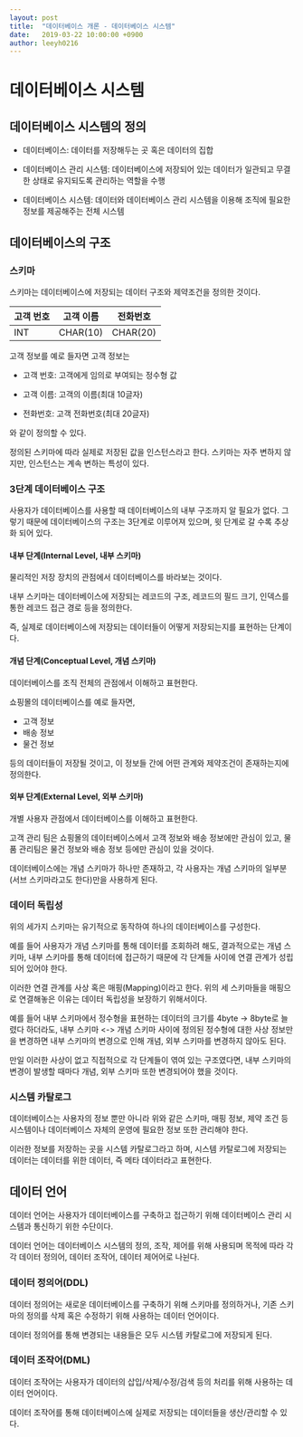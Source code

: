 ```yaml
---
layout: post
title:  "데이터베이스 개론 - 데이터베이스 시스템"
date:   2019-03-22 10:00:00 +0900
author: leeyh0216
---
```


# 데이터베이스 시스템

## 데이터베이스 시스템의 정의

* 데이터베이스: 데이터를 저장해두는 곳 혹은 데이터의 집합

* 데이터베이스 관리 시스템: 데이터베이스에 저장되어 있는 데이터가 일관되고 무결한 상태로 유지되도록 관리하는 역할을 수행

* 데이터베이스 시스템: 데이터와 데이터베이스 관리 시스템을 이용해 조직에 필요한 정보를 제공해주는 전체 시스템

## 데이터베이스의 구조

### 스키마

스키마는 데이터베이스에 저장되는 데이터 구조와 제약조건을 정의한 것이다.

| 고객 번호 | 고객 이름 | 전화번호 |
|----------|----------|----------|
|   INT     | CHAR(10) | CHAR(20) |


고객 정보를 예로 들자면 고객 정보는

* 고객 번호: 고객에게 임의로 부여되는 정수형 값

* 고객 이름: 고객의 이름(최대 10글자)

* 전화번호: 고객 전화번호(최대 20글자)

와 같이 정의할 수 있다.

정의된 스키마에 따라 실제로 저장된 값을 인스턴스라고 한다. 스키마는 자주 변하지 않지만, 인스턴스는 계속 변하는 특성이 있다.

### 3단계 데이터베이스 구조

사용자가 데이터베이스를 사용할 때 데이터베이스의 내부 구조까지 알 필요가 없다. 그렇기 때문에 데이터베이스의 구조는 3단계로 이루어져 있으며, 윗 단계로 갈 수록 추상화 되어 있다.

#### 내부 단계(Internal Level, 내부 스키마)

물리적인 저장 장치의 관점에서 데이터베이스를 바라보는 것이다.

내부 스키마는 데이터베이스에 저장되는 레코드의 구조, 레코드의 필드 크기, 인덱스를 통한 레코드 접근 경로 등을 정의한다.

즉, 실제로 데이터베이스에 저장되는 데이터들이 어떻게 저장되는지를 표현하는 단계이다.

#### 개념 단계(Conceptual Level, 개념 스키마)

데이터베이스를 조직 전체의 관점에서 이해하고 표현한다.

쇼핑몰의 데이터베이스를 예로 들자면,

* 고객 정보
* 배송 정보
* 물건 정보

등의 데이터들이 저장될 것이고, 이 정보들 간에 어떤 관계와 제약조건이 존재하는지에 정의한다.

#### 외부 단계(External Level, 외부 스키마)

개별 사용자 관점에서 데이터베이스를 이해하고 표현한다.

고객 관리 팀은 쇼핑몰의 데이터베이스에서 고객 정보와 배송 정보에만 관심이 있고, 물품 관리팀은 물건 정보와 배송 정보 등에만 관심이 있을 것이다.

데이터베이스에는 개념 스키마가 하나만 존재하고, 각 사용자는 개념 스키마의 일부분(서브 스키마라고도 한다)만을 사용하게 된다.

### 데이터 독립성

위의 세가지 스키마는 유기적으로 동작하여 하나의 데이터베이스를 구성한다.

예를 들어 사용자가 개념 스키마를 통해 데이터를 조회하려 해도, 결과적으로는 개념 스키마, 내부 스키마를 통해 데이터에 접근하기 때문에 각 단계들 사이에 연결 관계가 성립되어 있어야 한다.

이러한 연결 관계를 사상 혹은 매핑(Mapping)이라고 한다. 위의 세 스키마들을 매핑으로 연결해놓은 이유는 데이터 독립성을 보장하기 위해서이다. 

예를 들어 내부 스키마에서 정수형을 표현하는 데이터의 크기를 4byte -> 8byte로 늘렸다 하더라도, 내부 스키마 <-> 개념 스키마 사이에 정의된 정수형에 대한 사상 정보만을 변경하면 내부 스키마의 변경으로 인해 개념, 외부 스키마를 변경하지 않아도 된다.

만일 이러한 사상이 없고 직접적으로 각 단계들이 엮여 있는 구조였다면, 내부 스키마의 변경이 발생할 때마다 개념, 외부 스키마 또한 변경되어야 했을 것이다.

### 시스템 카탈로그

데이터베이스는 사용자의 정보 뿐만 아니라 위와 같은 스키마, 매핑 정보, 제약 조건 등 시스템이나 데이터베이스 자체의 운영에 필요한 정보 또한 관리해야 한다.

이러한 정보를 저장하는 곳을 시스템 카탈로그라고 하며, 시스템 카탈로그에 저장되는 데이터는 데이터를 위한 데이터, 즉 메타 데이터라고 표현한다.

## 데이터 언어

데이터 언어는 사용자가 데이터베이스를 구축하고 접근하기 위해 데이터베이스 관리 시스템과 통신하기 위한 수단이다.

데이터 언어는 데이터베이스 시스템의 정의, 조작, 제어를 위해 사용되며 목적에 따라 각각 데이터 정의어, 데이터 조작어, 데이터 제어어로 나뉜다.

### 데이터 정의어(DDL)

데이터 정의어는 새로운 데이터베이스를 구축하기 위해 스키마를 정의하거나, 기존 스키마의 정의를 삭제 혹은 수정하기 위해 사용하는 데이터 언어이다.

데이터 정의어를 통해 변경되는 내용들은 모두 시스템 카탈로그에 저장되게 된다.

### 데이터 조작어(DML)

데이터 조작어는 사용자가 데이터의 삽입/삭제/수정/검색 등의 처리를 위해 사용하는 데이터 언어이다.

데이터 조작어를 통해 데이터베이스에 실제로 저장되는 데이터들을 생산/관리할 수 있다.

